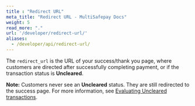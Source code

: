 ```yaml
---
title : "Redirect URL"
meta_title: "Redirect URL - MultiSafepay Docs"
weight: 5
read_more: "."
url: '/developer/redirect-url/'
aliases:
  - /developer/api/redirect-url/
---
```


The `redirect_url` is the URL of your success/thank you page, where customers are directed after successfully completing payment, or if the transaction status is **Uncleared**.   

**Note:** Customers never see an **Uncleared** status. They are still redirected to the success page. For more information, see [Evaluating Uncleared transactions](/credit-cards-user-guide/uncleared-transactions/).
 

